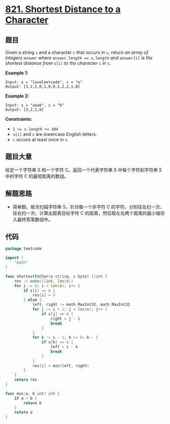 # [821. Shortest Distance to a Character](https://leetcode.com/problems/shortest-distance-to-a-character/)


## 题目

Given a string `s` and a character `c` that occurs in `s`, return *an array of integers `answer` where* `answer.length == s.length` *and* `answer[i]` *is the shortest distance from* `s[i]` *to the character* `c` *in* `s`.

**Example 1:**

```
Input: s = "loveleetcode", c = "e"
Output: [3,2,1,0,1,0,0,1,2,2,1,0]
```

**Example 2:**

```
Input: s = "aaab", c = "b"
Output: [3,2,1,0]
```

**Constraints:**

- `1 <= s.length <= 104`
- `s[i]` and `c` are lowercase English letters.
- `c` occurs at least once in `s`.

## 题目大意

给定一个字符串 S 和一个字符 C。返回一个代表字符串 S 中每个字符到字符串 S 中的字符 C 的最短距离的数组。

## 解题思路

- 简单题。依次扫描字符串 S，针对每一个非字符 C 的字符，分别往左扫一次，往右扫一次，计算出距离目标字符 C 的距离，然后取左右两个距离的最小值存入最终答案数组中。

## 代码

```go
package leetcode

import (
	"math"
)

func shortestToChar(s string, c byte) []int {
	res := make([]int, len(s))
	for i := 0; i < len(s); i++ {
		if s[i] == c {
			res[i] = 0
		} else {
			left, right := math.MaxInt32, math.MaxInt32
			for j := i + 1; j < len(s); j++ {
				if s[j] == c {
					right = j - i
					break
				}
			}
			for k := i - 1; k >= 0; k-- {
				if s[k] == c {
					left = i - k
					break
				}
			}
			res[i] = min(left, right)
		}
	}
	return res
}

func min(a, b int) int {
	if a > b {
		return b
	}
	return a
}
```